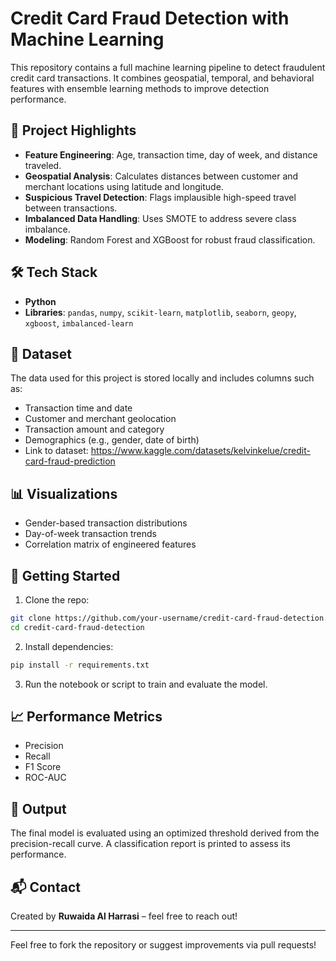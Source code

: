 # Credit Card Fraud Detection with Machine Learning

This repository contains a full machine learning pipeline to detect fraudulent credit card transactions. It combines geospatial, temporal, and behavioral features with ensemble learning methods to improve detection performance.

## 📌 Project Highlights
- **Feature Engineering**: Age, transaction time, day of week, and distance traveled.
- **Geospatial Analysis**: Calculates distances between customer and merchant locations using latitude and longitude.
- **Suspicious Travel Detection**: Flags implausible high-speed travel between transactions.
- **Imbalanced Data Handling**: Uses SMOTE to address severe class imbalance.
- **Modeling**: Random Forest and XGBoost for robust fraud classification.


## 🛠️ Tech Stack
- **Python**
- **Libraries**: `pandas`, `numpy`, `scikit-learn`, `matplotlib`, `seaborn`, `geopy`, `xgboost`, `imbalanced-learn`

## 📁 Dataset
The data used for this project is stored locally and includes columns such as:
- Transaction time and date
- Customer and merchant geolocation
- Transaction amount and category
- Demographics (e.g., gender, date of birth)
- Link to dataset: https://www.kaggle.com/datasets/kelvinkelue/credit-card-fraud-prediction
  

## 📊 Visualizations
- Gender-based transaction distributions
- Day-of-week transaction trends
- Correlation matrix of engineered features

## 🚀 Getting Started
1. Clone the repo:
```bash
git clone https://github.com/your-username/credit-card-fraud-detection.git
cd credit-card-fraud-detection
```
2. Install dependencies:
```bash
pip install -r requirements.txt
```
3. Run the notebook or script to train and evaluate the model.

## 📈 Performance Metrics
- Precision
- Recall
- F1 Score
- ROC-AUC

## 📌 Output
The final model is evaluated using an optimized threshold derived from the precision-recall curve. A classification report is printed to assess its performance.

## 📬 Contact
Created by **Ruwaida Al Harrasi** – feel free to reach out!

---
Feel free to fork the repository or suggest improvements via pull requests!
